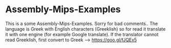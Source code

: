 # Assembly-Mips-Examples

This is a some Assembly-Mips-Examples. Sorry for bad comments.. The language is Greek with English characters (Greeklish) so for read it translate it with one engine (for example Google translate). If the translator cannot read Greeklish, first convert to Greek --> https://goo.gl/fJQEx5

